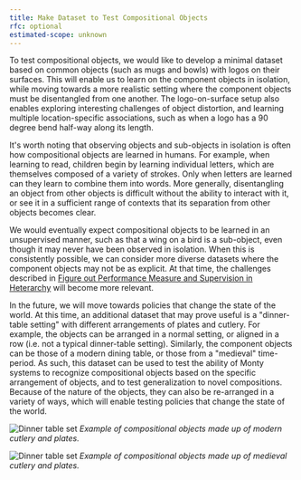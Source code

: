 ```yaml
---
title: Make Dataset to Test Compositional Objects
rfc: optional
estimated-scope: unknown
---
```


To test compositional objects, we would like to develop a minimal dataset based on common objects (such as mugs and bowls) with logos on their surfaces. This will enable us to learn on the component objects in isolation, while moving towards a more realistic setting where the component objects must be disentangled from one another. The logo-on-surface setup also enables exploring interesting challenges of object distortion, and learning multiple location-specific associations, such as when a logo has a 90 degree bend half-way along its length.

It's worth noting that observing objects and sub-objects in isolation is often how compositional objects are learned in humans. For example, when learning to read, children begin by learning individual letters, which are themselves composed of a variety of strokes. Only when letters are learned can they learn to combine them into words. More generally, disentangling an object from other objects is difficult without the ability to interact with it, or see it in a sufficient range of contexts that its separation from other objects becomes clear.

We would eventually expect compositional objects to be learned in an unsupervised manner, such as that a wing on a bird is a sub-object, even though it may never have been observed in isolation. When this is consistently possible, we can consider more diverse datasets where the component objects may not be as explicit. At that time, the challenges described in [Figure out Performance Measure and Supervision in Heterarchy](../cmp-hierarchy-improvements/figure-out-performance-measure-and-supervision-in-heterarchy.md) will become more relevant.

In the future, we will move towards policies that change the state of the world. At this time, an additional dataset that may prove useful is a "dinner-table setting" with different arrangements of plates and cutlery. For example, the objects can be arranged in a normal setting, or aligned in a row (i.e. not a typical dinner-table setting). Similarly, the component objects can be those of a modern dining table, or those from a "medieval" time-period. As such, this dataset can be used to test the ability of Monty systems to recognize compositional objects based on the specific arrangement of objects, and to test generalization to novel compositions. Because of the nature of the objects, they can also be re-arranged in a variety of ways, which will enable testing policies that change the state of the world.

![Dinner table set](../../figures/future-work/dinner_variations_standard.png)
*Example of compositional objects made up of modern cutlery and plates.*

![Dinner table set](../../figures/future-work/dinner_variations_medieval.png)
*Example of compositional objects made up of medieval cutlery and plates.*
